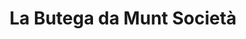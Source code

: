 ---
title: "La Butega da Munt Società"
url: /monte/la-butega-da-munt-societa/
shop: Lebensmittel
---